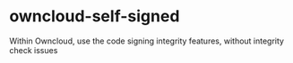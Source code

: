 # owncloud-self-signed
Within Owncloud, use the code signing integrity features, without integrity check issues
